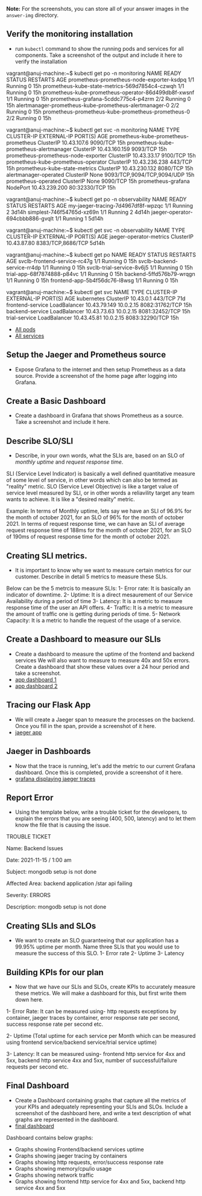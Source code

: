 **Note:** For the screenshots, you can store all of your answer images in the `answer-img` directory.

## Verify the monitoring installation

* run `kubectl` command to show the running pods and services for all components. Take a screenshot of the output and include it here to verify the installation

vagrant@anuj-machine:~$ kubectl get po -n monitoring
NAME                                                     READY   STATUS    RESTARTS   AGE
prometheus-prometheus-node-exporter-ksdpq                1/1     Running   0          15h
prometheus-kube-state-metrics-569d7854c4-czwqh           1/1     Running   0          15h
prometheus-kube-prometheus-operator-86d499db8f-xwsnf     1/1     Running   0          15h
prometheus-grafana-5cddc775c4-p4zrm                      2/2     Running   0          15h
alertmanager-prometheus-kube-prometheus-alertmanager-0   2/2     Running   0          15h
prometheus-prometheus-kube-prometheus-prometheus-0       2/2     Running   0          15h

vagrant@anuj-machine:~$ kubectl get svc -n monitoring
NAME                                      TYPE        CLUSTER-IP      EXTERNAL-IP   PORT(S)                      AGE
prometheus-kube-prometheus-prometheus     ClusterIP   10.43.107.6     <none>        9090/TCP                     15h
prometheus-kube-prometheus-alertmanager   ClusterIP   10.43.160.159   <none>        9093/TCP                     15h
prometheus-prometheus-node-exporter       ClusterIP   10.43.33.17     <none>        9100/TCP                     15h
prometheus-kube-prometheus-operator       ClusterIP   10.43.236.238   <none>        443/TCP                      15h
prometheus-kube-state-metrics             ClusterIP   10.43.230.132   <none>        8080/TCP                     15h
alertmanager-operated                     ClusterIP   None            <none>        9093/TCP,9094/TCP,9094/UDP   15h
prometheus-operated                       ClusterIP   None            <none>        9090/TCP                     15h
prometheus-grafana                        NodePort    10.43.239.200   <none>        80:32330/TCP                 15h


vagrant@anuj-machine:~$ kubectl get po -n observability
NAME                                 READY   STATUS    RESTARTS   AGE
my-jaeger-tracing-7d4967df8f-wpzqc   1/1     Running   2          3d14h
simplest-746f54765d-xz69n            1/1     Running   2          4d14h
jaeger-operator-694cbbb886-gvqlt     1/1     Running   1          5d14h

vagrant@anuj-machine:~$ kubectl get svc -n observability
NAME                      TYPE        CLUSTER-IP    EXTERNAL-IP   PORT(S)             AGE
jaeger-operator-metrics   ClusterIP   10.43.87.80   <none>        8383/TCP,8686/TCP   5d14h


vagrant@anuj-machine:~$ kubectl get po
NAME                            READY   STATUS    RESTARTS   AGE
svclb-frontend-service-rc47g    1/1     Running   0          15h
svclb-backend-service-rr4dp     1/1     Running   0          15h
svclb-trial-service-8v6j5       1/1     Running   0          15h
trial-app-68f7874888-p84vc      1/1     Running   0          15h
backend-5ffd576b79-wrqgn        1/1     Running   0          15h
frontend-app-5b4f56dc76-l8wsg   1/1     Running   0          15h

vagrant@anuj-machine:~$ kubectl get svc
NAME               TYPE           CLUSTER-IP     EXTERNAL-IP   PORT(S)          AGE
kubernetes         ClusterIP      10.43.0.1      <none>        443/TCP          71d
frontend-service   LoadBalancer   10.43.79.149   10.0.2.15     8082:31762/TCP   15h
backend-service    LoadBalancer   10.43.73.63    10.0.2.15     8081:32452/TCP   15h
trial-service      LoadBalancer   10.43.45.81    10.0.2.15     8083:32290/TCP   15h

* [All pods](answer-img/pods.png)
* [All services](answer-img/services.png)


## Setup the Jaeger and Prometheus source
* Expose Grafana to the internet and then setup Prometheus as a data source. Provide a screenshot of the home page after logging into Grafana.

## Create a Basic Dashboard
* Create a dashboard in Grafana that shows Prometheus as a source. Take a screenshot and include it here.

## Describe SLO/SLI
* Describe, in your own words, what the SLIs are, based on an SLO of *monthly uptime* and *request response time*.

SLI (Service Level Indicator) is basically a well defined quantitative measure of some level of service, in other words which can also be termed as "reality" metric.
SLO (Service Level Objective) is like a target value of service level measured by SLI, or in other words a reliavility target any team wants to achieve. It is like a "desired reality" metric.

Example: 
In terms of Monthly uptime, lets say we have an SLI of 96.9% for the month of october 2021, for an SLO of 96% for the month of october 2021.
In terms of request response time, we can have an SLI of average request response time of 188ms for the month of october 2021, for an SLO of 190ms of request response time for the month of october 2021.


## Creating SLI metrics.
* It is important to know why we want to measure certain metrics for our customer. Describe in detail 5 metrics to measure these SLIs. 

Below can be the 5 metrcis to measure SLIs:
1- Error rate: It is basically an indicator of downtime.
2- Uptime: It is a direct mesaurement of our Service Availability during a period of time
3- Latency: It is a metric to measure response time of the user an API offers.
4- Traffic: It is a metric to measure the amount of traffic one is getting during periods of time.
5- Network Capacity: It is a metric to handle the request of the usage of a service.

## Create a Dashboard to measure our SLIs
* Create a dashboard to measure the uptime of the frontend and backend services We will also want to measure to measure 40x and 50x errors. Create a dashboard that show these values over a 24 hour period and take a screenshot.
* [app dashboard 1](answer-img/app_grafana_dashboard.png)
* [app dashboard 2](answer-img/app_grafana_dashboard_2.png)

## Tracing our Flask App
*  We will create a Jaeger span to measure the processes on the backend. Once you fill in the span, provide a screenshot of it here.
* [jaeger app](answer-img/jaeger_app.png)

## Jaeger in Dashboards
* Now that the trace is running, let's add the metric to our current Grafana dashboard. Once this is completed, provide a screenshot of it here.
* [grafana displaying jaeger traces](answer-img/grafana_jaeger.png)

## Report Error
* Using the template below, write a trouble ticket for the developers, to explain the errors that you are seeing (400, 500, latency) and to let them know the file that is causing the issue.

TROUBLE TICKET

Name: Backend Issues

Date: 2021-11-15 / 1:00 am 

Subject: mongodb setup is not done

Affected Area: backend application /star api failing

Severity: ERRORS

Description: mongodb setup is not done


## Creating SLIs and SLOs
* We want to create an SLO guaranteeing that our application has a 99.95% uptime per month. Name three SLIs that you would use to measure the success of this SLO.
1- Error rate
2- Uptime
3- Latency

## Building KPIs for our plan
* Now that we have our SLIs and SLOs, create KPIs to accurately measure these metrics. We will make a dashboard for this, but first write them down here.

1- Error Rate: It can be measured using- http requests exceptions by container, jaeger traces by container, error response rate per second, success response rate per second etc.

2- Uptime (Total uptime for each service per Month which can be measured using frontend service/backend service/trial service uptime)

3- Latency: It can be measured using- frontend http service for 4xx and 5xx, backend http service 4xx and 5xx, number of successful/failure requests per second etc.

## Final Dashboard
* Create a Dashboard containing graphs that capture all the metrics of your KPIs and adequately representing your SLIs and SLOs. Include a screenshot of the dashboard here, and write a text description of what graphs are represented in the dashboard.
* [final dashboard](answer-img/final_dashboard.png)

Dashboard contains below graphs:
- Graphs showing Frontend/backend services uptime
- Graphs showing jaeger tracing by containers
- Graphs showing http requests, error/success response rate
- Graphs showing memory/cpu/io usage
- Graphs showing network traffic
- Graphs showing frontend http service for 4xx and 5xx, backend http service 4xx and 5xx
